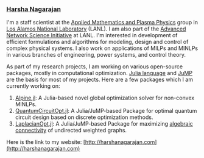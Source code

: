### [Harsha Nagarajan](http://harshanagarajan.com)

I'm a staff scientist at the [Applied Mathematics and Plasma Physics](https://www.lanl.gov/org/ddste/aldsc/theoretical/applied-mathematics-plasma-physics/index.php) group in [Los Alamos National Laboratory](https://www.lanl.gov) (LANL). I am also part of the [Advanced Network Science Initiative](https://lanl-ansi.github.io) at LANL. 
I'm interested in development of efficient formulations and algorithms for modeling, design and control of complex physical systems. I also work on applications of MILPs and MINLPs in various branches of engineering, power systems, and control theory.

As part of my research projects, I am working on various open-source packages, mostly in computational optimization. [Julia language](https://github.com/JuliaLang/julia/) and [JuMP](https://jump.dev) are the basis for most of my projects. Here are a few packages which I am currently working on: 
1. [Alpine.jl](https://github.com/lanl-ansi/Alpine.jl): A Julia-based novel global optimization solver for non-convex MINLPs.
2. [QuantumCircuitOpt.jl](https://github.com/harshangrjn/QuantumCircuitOpt.jl): A Julia/JuMP-based Package for optimal quantum circuit design based on discrete optimization methods. 
3. [LaplacianOpt.jl](https://github.com/harshangrjn/LaplacianOpt.jl): A Julia/JuMP-based Package for maximizing [algebraic connectivity](https://dml.cz/bitstream/handle/10338.dmlcz/101168/CzechMathJ_23-1973-2_11.pdf) of undirected weighted graphs. 

Here is the link to my website: [http://harshanagarajan.com](http://harshanagarajan.com)
